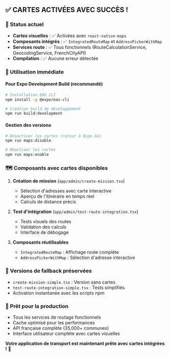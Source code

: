 ## ✅ CARTES ACTIVÉES AVEC SUCCÈS !

### 🎯 Status actuel
- **Cartes visuelles** : ✅ Activées avec `react-native-maps`
- **Composants intégrés** : ✅ `IntegratedRouteMap` et `AddressPickerWithMap`
- **Services route** : ✅ Tous fonctionnels (RouteCalculationService, GeocodingService, FrenchCityAPI)
- **Compilation** : ✅ Aucune erreur détectée

### 📱 Utilisation immédiate

#### Pour Expo Development Build (recommandé)
```bash
# Installation EAS CLI
npm install -g @expo/eas-cli

# Création build de développement
npm run build:development
```

#### Gestion des versions
```bash
# Désactiver les cartes (retour à Expo Go)
npm run maps:disable

# Réactiver les cartes
npm run maps:enable
```

### 🗺️ Composants avec cartes disponibles

1. **Création de mission** (`app/admin/create-mission.tsx`)
   - Sélection d'adresses avec carte interactive
   - Aperçu de l'itinéraire en temps réel
   - Calculs de distance précis

2. **Test d'intégration** (`app/admin/test-route-integration.tsx`)
   - Tests visuels des routes
   - Validation des calculs
   - Interface de débogage

3. **Composants réutilisables**
   - `IntegratedRouteMap` : Affichage route complète
   - `AddressPickerWithMap` : Sélection d'adresse interactive

### 🔄 Versions de fallback préservées
- `create-mission-simple.tsx` : Version sans cartes
- `test-route-integration-simple.tsx` : Tests simplifiés
- Activation instantanée avec les scripts npm

### 🚀 Prêt pour la production
- Tous les services de routage fonctionnels
- Cache optimisé pour les performances
- API française complète (35,000+ communes)
- Interface utilisateur complète avec cartes visuelles

**Votre application de transport est maintenant prête avec cartes intégrées !** 🎉
